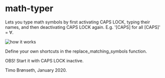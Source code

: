 # math-typer
Lets you type math symbols by first activating CAPS LOCK, typing their names,
and then deactivating CAPS LOCK again. E.g. '[CAPS] for all [CAPS]' = ∀.

![how it works](https://drive.google.com/uc?export=view&id=19fZeOemXVuKTRuI0gKXs27S4RJV2dFS0)

Define your own shortcuts in the replace_matching_symbols function.

OBS! Start it with CAPS LOCK inactive.

Timo Brønseth, January 2020.
